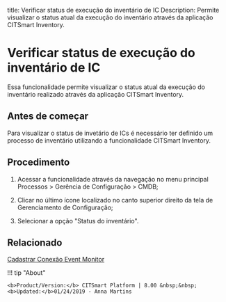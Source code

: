 title: Verificar status de execução do inventário de IC
Description: Permite visualizar o status atual da execução do inventário através da aplicação CITSmart Inventory.

# Verificar status de execução do inventário de IC

Essa funcionalidade permite visualizar o status atual da execução do inventário realizado
através da aplicação CITSmart Inventory.

Antes de começar
--------------------

Para visualizar o status de invetário de ICs é necessário ter definido um processo de inventário utilizando a funcionalidade CITSmart Inventory.

Procedimento
----------------

1.  Acessar a funcionalidade através da navegação no menu principal
    Processos \> Gerência de Configuração \> CMDB;

2.  Clicar no último ícone localizado no canto superior direito da tela de
    Gerenciamento de Configuração;

3.  Selecionar a opção "Status do inventário".

Relacionado
-----------

[Cadastrar Conexão Event Monitor](/pt-br/citsmart-platform-8/additional-features/add-ons/inventory.html)

!!! tip "About"

    <b>Product/Version:</b> CITSmart Platform | 8.00 &nbsp;&nbsp;
    <b>Updated:</b>01/24/2019 - Anna Martins
